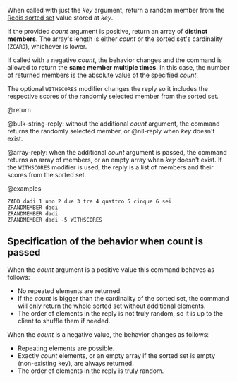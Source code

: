When called with just the _key_ argument, return a random member from the [Redis sorted set](/docs/data-types/sorted-sets) value stored at _key_.

If the provided _count_ argument is positive, return an array of **distinct members**.
The array's length is either _count_ or the sorted set's cardinality (`ZCARD`), whichever is lower.

If called with a negative _count_, the behavior changes and the command is allowed to return the **same member multiple times**.
In this case, the number of returned members is the absolute value of the specified _count_.

The optional `WITHSCORES` modifier changes the reply so it includes the respective scores of the randomly selected member from the sorted set.

@return

@bulk-string-reply: without the additional _count_ argument, the command returns the randomly selected member, or @nil-reply when _key_ doesn't exist.

@array-reply: when the additional _count_ argument is passed, the command returns an array of members, or an empty array when _key_ doesn't exist.
If the `WITHSCORES` modifier is used, the reply is a list of members and their scores from the sorted set.

@examples

```cli
ZADD dadi 1 uno 2 due 3 tre 4 quattro 5 cinque 6 sei
ZRANDMEMBER dadi
ZRANDMEMBER dadi
ZRANDMEMBER dadi -5 WITHSCORES
```

## Specification of the behavior when count is passed

When the _count_ argument is a positive value this command behaves as follows:

* No repeated elements are returned.
* If the _count_ is bigger than the cardinality of the sorted set, the command will only return the whole sorted set without additional elements.
* The order of elements in the reply is not truly random, so it is up to the client to shuffle them if needed.

When the _count_ is a negative value, the behavior changes as follows:

* Repeating elements are possible.
* Exactly _count_ elements, or an empty array if the sorted set is empty (non-existing key), are always returned.
* The order of elements in the reply is truly random.
